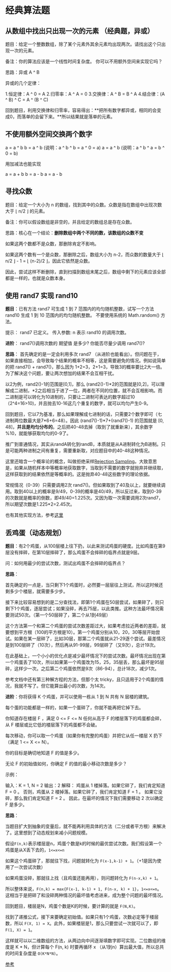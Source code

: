 # 经典算法题

## 从数组中找出只出现一次的元素 （经典题，异或）

题目：给定一个整数数组，除了某个元素外其余元素均出现两次。请找出这个只出现一次的元素。

备注：你的算法应该是一个线性时间复杂度。 你可以不用额外空间来实现它吗？

思路：异或 A ^ B

异或的几个定律：

1.恒定律：A ^ 0 = A
2.归零率：A ^ A = 0
3.交换律：A ^ B = B ^ A
4.结合律：(A ^ B) ^ C = A ^ (B ^ C)

回到题目，利用交换律和归零率，容易得出：**把所有数字都异或，相同的会变成0，而落单的会留下来。**所以结果就是落单的元素。

## 不使用额外空间交换两个数字

a = a ^ b
b = a ^ b (说明：a ^ b ^ b = a ^ 0 = a)
a = a ^ b (说明：a ^ b ^ a = b ^ 0 = b)

用加减法也能实现

a = a + b
b = a - b
a = a - b

## 寻找众数

题目：给定一个大小为 n 的数组，找到其中的众数。众数是指在数组中出现次数大于 ⌊ n/2 ⌋ 的元素。

备注：你可以假设数组是非空的，并且给定的数组总是存在众数。

思路：核心在一个结论：**删除数组中两个不同的数，该数组的众数不变**

如果这两个数都不是众数，那删除肯定不影响。

如果这两个数有一个是众数，那删除之后，数组大小为 n-2，而众数的数量大于 ⌊ n/2 ⌋ - 1 = ⌊ (n-2)/2 ⌋，因此它依然是众数。

因此，尝试这样不断删除，直到扫描到数组末尾之后，数组中剩下的元素应该全部都是一样的，也就是众数本身。

## 使用 rand7 实现 rand10

**题目**：已有方法 rand7 可生成 1 到 7 范围内的均匀随机整数，试写一个方法 rand10 生成 1 到 10 范围内的均匀随机整数。
不要使用系统的 Math.random() 方法。

提示：
rand7 已定义。
传入参数: n 表示 rand10 的调用次数。

**进阶**：
rand7()调用次数的 期望值 是多少?
你能否尽量少调用 rand7()?

**思路**：
首先确定的是一定会利用多次 rand7 （从进阶也能看出）。但问题在于，如果直接相加，会导致每个结果的概率不相等，这是需要避免的情况。例如说简单的把 rand7() + rand7()，那么因为 1+2=3，2+1=3，导致3的概率要比2大一倍。为了解决这个问题，要让两次想加的结果不会互相干扰。

以2为例，rand2()-1的范围是\[0,1\]，那么 (rand2()-1)*2的范围就是\[0,2\]，可以理解成二进制，\*2之后相当于进了一位，两者在不同的位置，就不会互相影响。而二进制是可以转化为10进制的，只要让二进制可表达的数字超过10（2^4=16>10)，并且抛去10-16这几个重复的数字，就可以均匀产生0-9。

回到题目，它以7为基准，那么如果理解成七进制的话，只需要2个数字即可（七进制两位数最大是7*6+6=48）。因此 (rand7()-1)\*7+(rand7()-1) 的范围就是 \[0, 48\]，**并且是均匀分布的**。之后把40-48去掉（取到了就重新来），其余数字 %10，就能够获取均匀的0-9了。

推广到普通情况，其实从randA转化到randB，本质就是从A进制转化为B进制。只是可能两种进制之间有重复，需要重新取，对应题目中的40-48这种情况。

这里还暗含一个概率论的概念，叫做拒绝采样[Rejection Sampling](https://en.wikipedia.org/wiki/Rejection_sampling)。大致意思是，如果从随机样本中等概率地获取数字，当取到不需要的数字就抛弃并继续取，这样获取到的结果依然是等概率的。这是抛弃40-48这些数字的理论依据。

常规情况（0-39）只需要调用2次 rand7()。但如果取到了40及以上，就要继续调用。取到40以上的概率是9/49，0-39的概率是40/49，所以反过来，取到0-39的次数就是概率的倒数，即49/40=1.225次。又因为取一次需要调用2次rand7，所以期望次数是1.225*2=2.45次。

也有其他实现方法，参考[这里](http://www.cppblog.com/hardtry/archive/2011/10/09/157556.html)

## 丢鸡蛋（动态规划）

**题目**：有2个鸡蛋，从100层楼上往下扔，以此来测试鸡蛋的硬度。比如鸡蛋在第9层没有摔碎，在第10层摔碎了，那么鸡蛋不会摔碎的临界点就是9层。

问：如何用最少的尝试次数，测试出鸡蛋不会摔碎的临界点？

**思路**：

首先确定的一点是，当只剩下1个鸡蛋时，必然要一层层往上测试，所以这时候还剩多少个楼层，就需要多少步。

接下来比较容易想到的是二分查找法，即第1个鸡蛋在50层尝试，如果碎了，则只剩下1个鸡蛋，逐层尝试；如果没碎，再去75层，以此类推。这种方法最坏情况需要测试50次。（第一个50层碎了，第二个从1到49层）

这个方法第一个和第二个鸡蛋的尝试次数差距过大，如果考虑拉近两者的差距，就要想到平方根（100的平方根是10）。第一个鸡蛋分别从10，20，30等层开始尝试。如果在某一层碎了，比如30层，那第二个鸡蛋就从21-29逐个尝试。最差情况是到100层碎了（10次），然后再从91-99层，99层碎了（又9次），总计19次。

在此基础上，一个小小的优化点是减少最坏情况下的尝试次数。最坏情况出现在第一个鸡蛋丢了10次，所以如果第一个鸡蛋改为15，25，35层丢，那么最坏是95层碎，这样少一次。之后第二个鸡蛋依然是9次（86-94），总计18次，减少1次。

参考文档中还有第三种解方程的方法，但那个太 tricky，且只适用于2个鸡蛋的情况，我就不写了。但它能算出最小的次数，为14次。

**进阶**：你将获得 K 个鸡蛋，并可以使用一栋从 1 到 N  共有 N 层楼的建筑。

每个蛋的功能都是一样的，如果一个蛋碎了，你就不能再把它掉下去。

你知道存在楼层 F ，满足 0 <= F <= N 任何从高于 F 的楼层落下的鸡蛋都会碎，从 F 楼层或比它低的楼层落下的鸡蛋都不会破。

每次移动，你可以取一个鸡蛋（如果你有完整的鸡蛋）并把它从任一楼层 X 扔下（满足 1 <= X <= N）。

你的目标是确切地知道 F 的值是多少。

无论 F 的初始值如何，你确定 F 的值的最小移动次数是多少？

示例：

输入：K = 1, N = 2
输出：2
解释：
鸡蛋从 1 楼掉落。如果它碎了，我们肯定知道 F = 0 。
否则，鸡蛋从 2 楼掉落。如果它碎了，我们肯定知道 F = 1 。
如果它没碎，那么我们肯定知道 F = 2 。
因此，在最坏的情况下我们需要移动 2 次以确定 F 是多少。

**思路**：

当题目扩大到抽象的变量后，就不能再利用具体的方法（二分或者平方根）来解决了。这里想到了动态规划来减小问题规模。

假设`F(n,k)`表示楼层是n，鸡蛋个数是k的时候的最优尝试次数。我们假设第一个鸡蛋是从X丢下去的，`1<=x<=n`

如果这个鸡蛋碎了，那就往下找，问题就转化为 `F(x-1,k-1) + 1`。（+1是因为使用了一次尝试次数）

如果鸡蛋没碎，那就往上找（且鸡蛋还能再用），则问题转化为 `F(n-x,k) + 1`。

所以整体来说，`F(n,k) = max{F(x-1, k-1) + 1, F(n-x, k) + 1}`，`1<=x<=n`。这相当于是把碎了和没碎两种情况的最坏值考虑进来，成为整个问题的最坏情况。

回到题目，楼层是N，鸡蛋个数是K的时候，要计算的就是 `F(N,K)`。


找到了递推公式，接下来要确定初始值。如果只有1个鸡蛋，次数必定等于楼层数，所以 `F(X, 1) = X`。此外，如果楼层是1，那么只要尝试一次就可以了，即 `F(1, X) = 1`。

这样就可以以二维数组的方法，从两边向中间逐渐填数字即可实现。二位数组的维度是 K * N，但计算每个 F(n, k) 时要再循环 x （从1到n）算出最大值，所以总共的时间复杂度是 `O(K*N*N)`。

[参考](https://juejin.im/post/5b98785de51d450e71250aab)